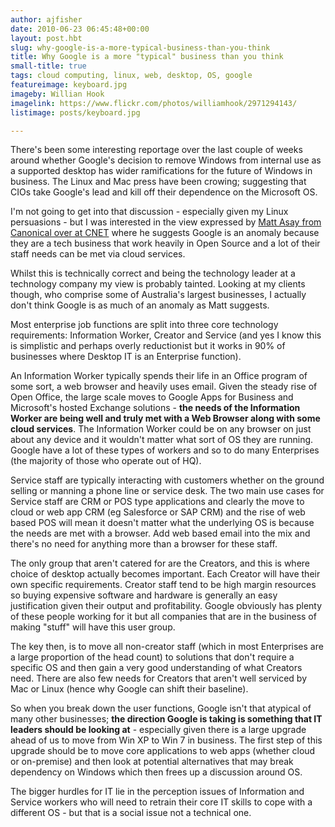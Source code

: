 ```yaml
---
author: ajfisher
date: 2010-06-23 06:45:48+00:00
layout: post.hbt
slug: why-google-is-a-more-typical-business-than-you-think
title: Why Google is a more "typical" business than you think
small-title: true
tags: cloud computing, linux, web, desktop, OS, google
featureimage: keyboard.jpg
imageby: Willian Hook
imagelink: https://www.flickr.com/photos/williamhook/2971294143/
listimage: posts/keyboard.jpg

---
```


There's been some interesting reportage over the last couple of weeks around whether Google's decision to remove Windows from internal use as a supported desktop has wider ramifications for the future of Windows in business. The Linux and Mac press have been crowing; suggesting that CIOs take Google's lead and kill off their dependence on the Microsoft OS.

I'm not going to get into that discussion - especially given my Linux persuasions - but I was interested in the view expressed by [Matt Asay from Canonical over at CNET](http://news.cnet.com/8301-13505_3-20006539-16.html) where he suggests Google is an anomaly because they are a tech business that work heavily in Open Source and a lot of their staff needs can be met via cloud services.

Whilst this is technically correct and being the technology leader at a technology company my view is probably tainted. Looking at my clients though, who comprise some of Australia's largest businesses, I actually don't think Google is as much of an anomaly as Matt suggests.

Most enterprise job functions are split into three core technology requirements: Information Worker, Creator and Service (and yes I know this is simplistic and perhaps overly reductionist but it works in 90% of businesses where Desktop IT is an Enterprise function).

An Information Worker typically spends their life in an Office program of some sort, a web browser and heavily uses email. Given the steady rise of Open Office, the large scale moves to Google Apps for Business and Microsoft's hosted Exchange solutions - <b>the needs of the Information Worker are being well and truly met with a Web Browser along with some cloud services</b>. The Information Worker could be on any browser on just about any device and it wouldn't matter what sort of OS they are running. Google have a lot of these types of workers and so to do many Enterprises (the majority of those who operate out of HQ).

Service staff are typically interacting with customers whether on the ground selling or manning a phone line or service desk. The two main use cases for Service staff are CRM or POS type applications and clearly the move to cloud or web app CRM (eg Salesforce or SAP CRM) and the rise of web based POS will mean it doesn't matter what the underlying OS is because the needs are met with a browser. Add web based email into the mix and there's no need for anything more than a browser for these staff.

The only group that aren't catered for are the Creators, and this is where choice of desktop actually becomes important. Each Creator will have their own specific requirements. Creator staff tend to be high margin resources so buying expensive software and hardware is generally an easy justification given their output and profitability. Google obviously has plenty of these people working for it but all companies that are in the business of making "stuff" will have this user group.

The key then, is to move all non-creator staff (which in most Enterprises are a large proportion of the head count) to solutions that don't require a specific OS and then gain a very good understanding of what Creators need. There are also few needs for Creators that aren't well serviced by Mac or Linux (hence why Google can shift their baseline).

So when you break down the user functions, Google isn't that atypical of many other businesses; <b>the direction Google is taking is something that IT leaders should be looking at</b> - especially given there is a large upgrade ahead of us to move from Win XP to Win 7 in business. The first step of this upgrade should be to move core applications to web apps (whether cloud or on-premise) and then look at potential alternatives that may break dependency on Windows which then frees up a discussion around OS.

The bigger hurdles for IT lie in the perception issues of Information and Service workers who will need to retrain their core IT skills to cope with a different OS - but that is a social issue not a technical one.
